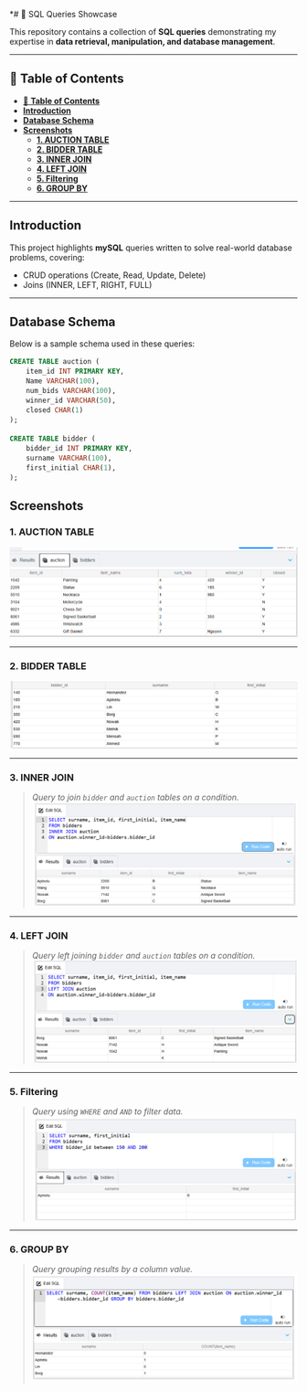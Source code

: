 *# 💾 SQL Queries Showcase

This repository contains a collection of **SQL queries** demonstrating my expertise in **data retrieval, manipulation, and database management**.

---

## 📌 **Table of Contents**
- [📌 **Table of Contents**](#-table-of-contents)
- [**Introduction**](#introduction)
- [**Database Schema**](#database-schema)
- [**Screenshots**](#screenshots)
  - [**1. AUCTION TABLE**](#1-auction-table)
  - [**2. BIDDER TABLE**](#2-bidder-table)
  - [**3. INNER JOIN**](#3-inner-join)
  - [**4. LEFT JOIN**](#4-left-join)
  - [**5. Filtering**](#5-filtering)
  - [**6. GROUP BY**](#6-group-by)

---

## **Introduction**

This project highlights **mySQL** queries written to solve real-world database problems, covering:

- CRUD operations (Create, Read, Update, Delete)
- Joins (INNER, LEFT, RIGHT, FULL)

---

## **Database Schema**
Below is a sample schema used in these queries:

```sql
CREATE TABLE auction (
    item_id INT PRIMARY KEY,
    Name VARCHAR(100),
    num_bids VARCHAR(100),
    winner_id VARCHAR(50),
    closed CHAR(1)
);

CREATE TABLE bidder (
    bidder_id INT PRIMARY KEY,
    surname VARCHAR(100),
    first_initial CHAR(1),
);
 ```

## **Screenshots**

### **1. AUCTION TABLE**

![AUCTION TABLE](screenshot/sql7.png)

---

### **2. BIDDER TABLE**

![BIDDER TABLE](screenshot/sql8.png)

---

### **3. INNER JOIN**

> *Query to join `bidder` and `auction` tables on a condition.*
![INNER JOIN Result](screenshot/sql1.png)

---

### **4. LEFT JOIN**

> *Query left joining `bidder` and `auction` tables on a condition.*
![LEFT JOIN Result](screenshot/sql2.png)

---

### **5. Filtering**

> *Query using `WHERE` and `AND` to filter data.*
![Filtering Result](screenshot/sql54.png)

---

### **6. GROUP BY**

> *Query grouping results by a column value.*
![GROUP BY Result](screenshot/sql5.png)
